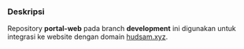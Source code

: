 ### Deskripsi
Repository **portal-web** pada branch **development** ini digunakan untuk integrasi ke website dengan domain [hudsam.xyz](https://hudsam.xyz).
